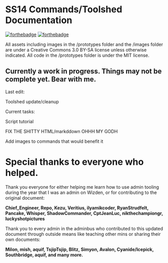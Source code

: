 # SS14 Commands/Toolshed Documentation
[![forthebadge](https://forthebadge.com/images/badges/gluten-free.svg)](https://forthebadge.com) [![forthebadge](https://forthebadge.com/images/badges/made-with-crayons.svg)](https://forthebadge.com) 

All assets including images in the /prototypes folder and the /images folder are under a Creative Commons 3.0 BY-SA license unless otherwise indicated.
All code in the /prototypes folder is under the MIT license.

## Currently a work in progress. Things may not be complete yet. Bear with me.

Last edit:

Toolshed update/cleanup

Current tasks:

Script tutorial

FIX THE SHITTY HTML/markddown OHHH MY GODH

Add images to commands that would benefit it


# Special thanks to everyone who helped.

Thank you everyone for either helping me learn how to use admin tooling during the year that I was an admin on Wizden, or for contributing to the original document:

**Chief_Engineer, Repo, Kezu, Veritius, ilyamikcoder, RyanStrudfelt, Pancake, Whisper, ShadowCommander, CptJeanLuc, nikthechampiongr, luckyshotpictures**

Thank you to every admin in the adminbus who contributed to this updated document through outside means like teaching other mins or sharing their own documents:

**Milon, mish, aquif, TsjipTsjip, Blitz, Simyon, Avalon, Cyanide/Icepick, Southbridge, aquif, and many more.**
